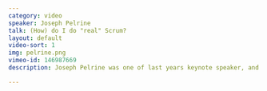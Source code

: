 ```yaml
---
category: video
speaker: Joseph Pelrine
talk: (How) do I do "real" Scrum?
layout: default
video-sort: 1
img: pelrine.png
vimeo-id: 146987669
description: Joseph Pelrine was one of last years keynote speaker, and talked about how he does real Scrum.

---
```

